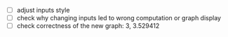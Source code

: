 - [ ] adjust inputs style
- [ ] check why changing inputs led to wrong computation or graph display
- [ ] check correctness of the new graph: 3, 3.529412